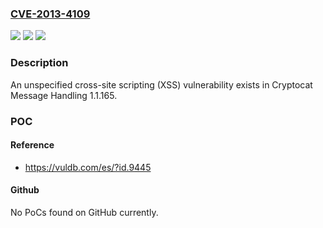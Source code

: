 ### [CVE-2013-4109](https://cve.mitre.org/cgi-bin/cvename.cgi?name=CVE-2013-4109)
![](https://img.shields.io/static/v1?label=Product&message=Message%20Handling&color=blue)
![](https://img.shields.io/static/v1?label=Version&message=n%2Fa&color=blue)
![](https://img.shields.io/static/v1?label=Vulnerability&message=Handling%20Unspecified%20XSS&color=brighgreen)

### Description

An unspecified cross-site scripting (XSS) vulnerability exists in Cryptocat Message Handling 1.1.165.

### POC

#### Reference
- https://vuldb.com/es/?id.9445

#### Github
No PoCs found on GitHub currently.


